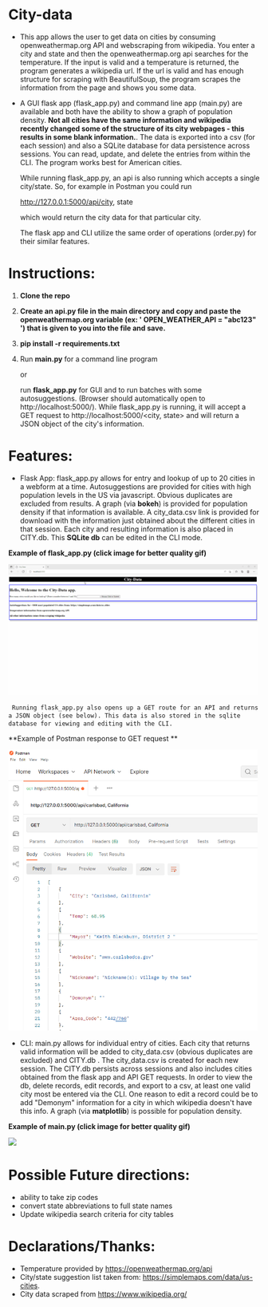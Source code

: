 # City-data

* This app allows the user to get data on cities by consuming openweathermap.org API and webscraping from wikipedia. You enter a city and state and then the openweathermap.org api searches for the temperature. If the input is valid and a temperature is returned, the program generates a wikipedia url. If the url is valid and has enough structure for scraping with BeautifulSoup, the program scrapes the information from the page and shows you some data. 

* A GUI flask app (flask_app.py) and command line app (main.py) are available and both have the ability to show a graph of population density. **Not all cities have the same information and wikipedia recently changed some of the structure of its city webpages - this results in some blank information.**. The data is exported into a csv (for each session) and also a SQLite database for data persistence across sessions. You can read, update, and delete the entries from within the CLI. The program works best for American cities. 

    While running flask_app.py, an api is also running which accepts a single city/state. So, for example in Postman you could run 

    http://127.0.0.1:5000/api/city, state

    which would return the city data for that particular city. 


    The flask app and CLI utilize the same order of operations (order.py) for their similar features.




#
# Instructions:

1. **Clone the repo**
2. **Create an api.py file in the main directory and copy and paste the openweathermap.org variable (ex: ' OPEN_WEATHER_API = "abc123" ') that is given to you into the file and save.**
3. **pip install -r requirements.txt**
4. Run **main.py** for a command line program

   or

   run **flask_app.py** for GUI and to run batches with some autosuggestions. (Browser should automatically open to http://localhost:5000/). While flask_app.py is running, it will accept a GET request to http://localhost:5000/\<city, state\> and will return a JSON object of the city's information. 


#

# Features:

* Flask App:
    flask_app.py allows for entry and lookup of up to 20 cities in a webform at a time. Autosuggestions are provided for cities with high population levels in the US via javascript. Obvious duplicates are excluded from results. A graph (via **bokeh**) is provided for population density if that information is available. A city_data.csv link is provided for download with the information just obtained about the different cities in that session. Each city and resulting information is also placed in CITY.db. This **SQLite db** can be edited in the CLI mode. 


**Example of flask_app.py (click image for better quality gif)**
<!-- ![flask_app.py](images/flask_app.gif)  -->
<img src="images/flask_app.gif" width="500" >


     Running flask_app.py also opens up a GET route for an API and returns a JSON object (see below). This data is also stored in the sqlite database for viewing and editing with the CLI.

**Example of Postman response to GET request **
<!-- ![postmanAPI](images/postman_API.png)  -->

<!-- ![Postman image] -->
<img src="images/postman_API.png" width="500" >

* CLI:
    main.py allows for individual entry of cities. Each city that returns valid information will be added to city_data.csv (obvious duplicates are excluded) and CITY.db . The city_data.csv is created for each new session. The CITY.db persists across sessions and also includes cities obtained from the flask app and API GET requests. In order to view the db, delete records, edit records, and export to a csv, at least one valid city most be entered via the CLI. One reason to edit a record could be to add "Demonym" information for a city in which wikipedia doesn't have this info. A graph (via **matplotlib**) is possible for population density.  


**Example of main.py (click image for better quality gif)**
<!-- ![main.py](images/citi-data_cli.gif)  -->
<img src="images/citi-data_cli.gif" width="500" >

#

# Possible Future directions: 
* ability to take zip codes
* convert state abbreviations to full state names
* Update wikipedia search criteria for city tables


#

# Declarations/Thanks:
* Temperature provided by https://openweathermap.org/api 
* City/state suggestion list taken from:  https://simplemaps.com/data/us-cities.
* City data scraped from https://www.wikipedia.org/

#

